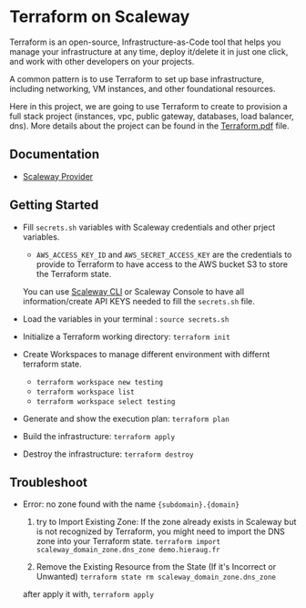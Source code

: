 # Terraform on Scaleway

Terraform is an open-source, Infrastructure-as-Code tool that helps you manage your infrastructure at any time, deploy it/delete it in just one click, and work with other developers on your projects.

A common pattern is to use Terraform to set up base infrastructure, including networking, VM instances, and other foundational resources.

Here in this project, we are going to use Terraform to create to provision a full stack project (instances, vpc, public gateway, databases, load balancer, dns). More details about the project can be found in the [Terraform.pdf](./Terraform.pdf) file.

## Documentation

- [Scaleway Provider](https://registry.terraform.io/providers/scaleway/scaleway/latest/docs)

## Getting Started
- Fill `secrets.sh` variables with Scaleway credentials and other prject variables.
  - `AWS_ACCESS_KEY_ID` and `AWS_SECRET_ACCESS_KEY` are the credentials to provide to Terraform to have access to the AWS bucket S3 to store the Terraform state.
  
  You can use [Scaleway CLI](https://github.com/scaleway/scaleway-cli) or Scaleway Console to have all information/create API KEYS needed to fill the `secrets.sh` file.

- Load the variables in your terminal : `source secrets.sh`
- Initialize a Terraform working directory: `terraform init`
- Create Workspaces to manage different environment with differnt terraform state.
  - `terraform workspace new testing`
  - `terraform workspace list`
  - `terraform workspace select testing`
- Generate and show the execution plan: `terraform plan`
- Build the infrastructure: `terraform apply`
- Destroy the infrastructure: `terraform destroy`

## Troubleshoot

- Error: no zone found with the name `{subdomain}.{domain}`
  1) try to Import Existing Zone: If the zone already exists in Scaleway but is not recognized by Terraform, you might need to import the DNS zone into your Terraform state.
   `terraform import scaleway_domain_zone.dns_zone demo.hieraug.fr`

  2) Remove the Existing Resource from the State (If it's Incorrect or Unwanted)
   `terraform state rm scaleway_domain_zone.dns_zone`

  after apply it with, `terraform apply`